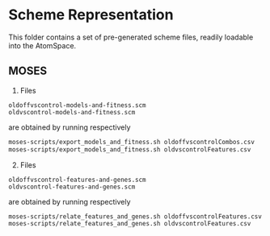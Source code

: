 Scheme Representation
=====================

This folder contains a set of pre-generated scheme files, readily
loadable into the AtomSpace.

MOSES
-----

1. Files
```
oldoffvscontrol-models-and-fitness.scm
oldvscontrol-models-and-fitness.scm
```
are obtained by running respectively
```bash
moses-scripts/export_models_and_fitness.sh oldoffvscontrolCombos.csv
moses-scripts/export_models_and_fitness.sh oldvscontrolFeatures.csv
```
2. Files
```
oldoffvscontrol-features-and-genes.scm
oldvscontrol-features-and-genes.scm
```
are obtained by running respectively
```bash
moses-scripts/relate_features_and_genes.sh oldoffvscontrolFeatures.csv
moses-scripts/relate_features_and_genes.sh oldvscontrolFeatures.csv
```
